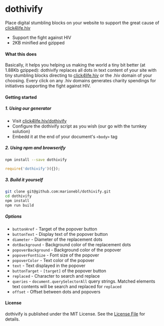 dothivify
=========

Place digital stumbling blocks on your website to support the great cause of [click4life.hiv](https://click4life.hiv/de)

* Support the fight against HIV
* 2KB minified and gzipped

#### What this does
Basically, it helps you helping us making the world a tiny bit better (at 1.88Kb gzipped): dothivify replaces all dots in text content of your site with tiny stumbling blocks directing to [click4life.hiv](https://click4life.hiv/de) or the .hiv domain of your choosing. Every click on any .hiv domains generates charity spendings for initiatives supporting the fight against HIV.

#### Getting started

##### 1. Using our generator
* Visit [click4life.hiv/dothivify](https://click4life.hiv/dothivify/)
* Configure the dothivify script as you wish (our go with the turnkey solution)
* Embedd it at the end of your document's `<body>` tag

##### 2. Using npm and browserify
```bash
npm install --save dothivify
```
```js
require('dothivify')({});
```

##### 3. Build it yourself
```bash
git clone git@github.com:marionebl/dothivify.git
cd dothivify
npm install
npm run build
```

##### Options
* `buttonHref` - Target of the popover button
* `buttonText` - Display text of the popover button
* `diameter` - Diameter of the replacement dots
* `dotBackground` - Background color of the replacement dots
* `popoverBackground` - Background color of the popover
* `popoverFontSize` - Font size of the popover
* `popoverColor` - Text color of the popover
* `text` - Text displayed in the popover
* `buttonTarget` - `[target]` of the popover button
* `replaced` - Character to search and replace
* `queries` - `document.querySelectorAll` query strings. Matched elements text contents will be search and replaced for `replaced`
* `offset` - Offset between dots and popovers

#### License
dothivify is published under the MIT License. See the [License File](https://github.com/marionebl/dothivify/blob/master/LICENSE) for details.

